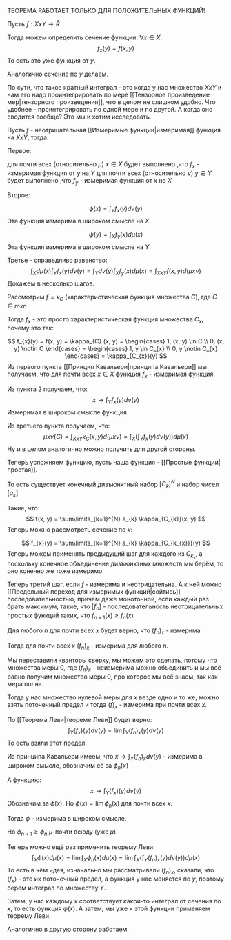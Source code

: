 ТЕОРЕМА РАБОТАЕТ ТОЛЬКО ДЛЯ ПОЛОЖИТЕЛЬНЫХ ФУНКЦИЙ!

Пусть $f: X x Y \rightarrow \bar{R}$

Тогда можем определить сечение функции:
$\forall x \in X$:
$$
f_{x}(y) = f(x, y)
$$
То есть это уже функция от $y$.

Аналогично сечение по $y$ делаем.

По сути, что такое кратный интеграл - это когда у нас множество $X x Y$ и нам его надо проинтегрировать по мере [[Тензорное произведение мер|тензорного произведения]], что в целом не слишком удобно.
Что удобнее - проинтегрировать по одной мере и по другой. А когда оно сводится вообще? Это мы и хотим исследовать.

Пусть $f$ - неотрицательная [[Измеримые функции|измеримая]] функция на $X x Y$, тогда:

Первое:

для почти всех (относительно $\mu$) $x \in X$ будет выполнено ,что $f_{x}$ - измеримая функция от $y$ на $Y$
для почти всех (относительно $\nu$) $y \in Y$ будет выполнено ,что $f_{y}$ - измеримая функция от $x$ на $X$

Второе:

$$
\phi(x) = \int_{Y} f_{x}(y)d\nu(y)
$$
Эта функция измерима в широком смысле на $X$.

$$
\psi(y) = \int_{X} f_{y}(x)d\mu(x)
$$
Эта функция измерима в широком смысле на $Y$.

Третье - справедливо равенство:
$$
\int_{X} d\mu(x) \int_{Y} f_{x}(y)d\nu(y) = \int_{Y} d\nu(y) \int_{X} f_{y}(x)d\mu(x) = \int_{XxY} f(x, y)d(\mu x \nu)
$$
Докажем в несколько шагов.

Рассмотрим $f = \kappa_{C}$ (характеристическая функция множества $C$), где $C \in m x n$

Тогда $f_{x}$ - это просто характеристическая функция множества $C_{x}$, почему это так:

$$
f_{x}(y) = f(x, y) = \kappa_{C} (x, y) = \begin{cases}
1, (x, y) \in C \\
0, (x, y) \notin C 
\end{cases} = \begin{cases}
1, y \in C_{x} \\
0, y \notin C_{x}
\end{cases} = \kappa_{C_{x}}(y)
$$
Из первого пункта [[Принцип Кавальери|принципа Кавальери]] мы получаем, что для почти всех $x \in X$ функция $f_{x}$ - измеримая функция.

Из пункта 2 получаем, что:
$$
x \rightarrow \int_{Y} f_{x}(y)d\nu(y)
$$
Измеримая в широком смысле функция.

Из третьего пункта получаем, что:
$$
\mu x \nu (C) = \int_{X x Y}  \kappa_{C}(x, y)d(\mu x \nu) = \int_{X} (\int_{Y} f_{x}(y)d\nu(y))d\mu(x)
$$
Ну и в целом аналогично можно получить для другой стороны.

Теперь усложняем функцию, пусть наша функция - [[Простые функции|простая]].

То есть существует конечный дизъюнктный набор $[C_{k}]^{N}$ и набор чисел $[a_{k}]$

Такие, что:
$$
f(x, y) = \sum\limits_{k=1}^{N} a_{k} \kappa_{C_{k}}(x, y)
$$
Теперь можно рассмотреть сечение по $x$:

$$
f_{x}(y) = \sum\limits_{k=1}^{N} a_{k} \kappa_{C_{k_{x}}}(y)
$$
Теперь можем применять предыдущий шаг для каждого из $C_{k_{x}}$, а поскольку конечное объединение дизъюнктных множеств мы берём, то оно конечно же тоже измеримо.

Теперь третий шаг, если $f$ - измерима и неотрицательна. А к ней можно [[Предельный переход для измеримых функций|сойтись]] последовательностью, причём даже монотонной, если каждый раз брать максимум, такие, что $[f_{n}]$ - последовательность неотрицательных простых функций таких, что $f_{n+1}(x)\geq f_{n}(x)$

Для любого $n$ для почти всех $x$ будет верно, что $(f_{n})_{x}$ - измерима

Тогда для почти всех $x$ $(f_{n})_{x}$ - измерима для любого $n$.

Мы переставили кванторы сверху, мы можем это сделать, потому что множества меры 0, где $(f_{n})_{x}$ - неизмерима можно объединить и мы всё равно получим множество меры 0, про которое мы всё знаем, так как мера полна.

Тогда у нас множество нулевой меры для $x$ везде одно и то же, можно взять поточечный предел и тогда $(f)_{x}$ - измерима при почти всех $x$.

По [[Теорема Леви|теореме Леви]] будет верно:
$$
\int_{Y} (f_{x}) (y)d\nu(y) = \lim \int_{Y} (f_{n})_{x}(y)d\nu(y)
$$
То есть взяли этот предел.

Из принципа Кавальери имеем, что $x \rightarrow \int_{Y} (f_{n})_{x} d\nu(y)$ - измерима в широком смысле, обозначим её за $\phi_{n}(x)$

А функцию:
$$
x \rightarrow \int_{Y} (f_{x})(y)d\nu(y)
$$
Обозначим за $\phi(x)$. Но $\phi(x) = \lim \phi_{n}(x)$ для почти всех $x$.

Тогда $\phi$ - измерима в широком смысле.

Но $\phi_{n+1}\geq \phi_{n}$ $\mu$-почти всюду (уже $\mu$).

Теперь можно ещё раз применить теорему Леви:
$$
\int_{X} \phi(x)d\mu(x) = \lim \int_{X} \phi_{n}(x)d\mu(x) = \lim \int_{X}(\int_{Y} (f_{n})_{x}(y)d\nu(y))d\mu(x)
$$
То есть в чём идея, изначально мы рассматривали $(f_{n})_{x}$, сказали, что $(f_{x})$ - это их поточечный предел, а функция у нас меняется по $y$, поэтому берём интеграл по множеству $Y$.

Затем, у нас каждому $x$ соответствует какой-то интеграл от сечения по $x$, то есть функция $\phi(x)$. А затем, мы уже к этой функции применяем теорему Леви.

Аналогично в другую сторону работаем.